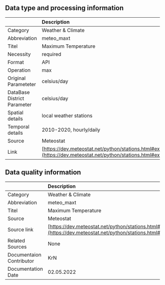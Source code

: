 ## Data type and processing information 

|                             | Description                                                                                                      |
|:----------------------------|:-----------------------------------------------------------------------------------------------------------------|
| Category                    | Weather & Climate                                                                                                |
| Abbreviation                | meteo_maxt                                                                                                       |
| Titel                       | Maximum Temperature                                                                                              |
| Necessity                   | required                                                                                                         |
| Format                      | API                                                                                                              |
| Operation                   | max                                                                                                              |
| Original Parameteter        | celsius/day                                                                                                      |
| DataBase District Parameter | celsius/day                                                                                                      |
| Spatial details             | local weather stations                                                                                           |
| Temporal details            | 2010-2020, hourly/daily                                                                                          |
| Source                      | Meteostat                                                                                                        |
| Link                        | [https://dev.meteostat.net/python/stations.html#example](https://dev.meteostat.net/python/stations.html#example) |

## Data quality information 

|                          | Description                                                                                                      |
|:-------------------------|:-----------------------------------------------------------------------------------------------------------------|
| Category                 | Weather & Climate                                                                                                |
| Abbreviation             | meteo_maxt                                                                                                       |
| Titel                    | Maximum Temperature                                                                                              |
| Source                   | Meteostat                                                                                                        |
| Source link              | [https://dev.meteostat.net/python/stations.html#example](https://dev.meteostat.net/python/stations.html#example) |
| Related Sources          | None                                                                                                             |
| Documentaion Contributor | KrN                                                                                                              |
| Documentation Date       | 02.05.2022                                                                                                       |